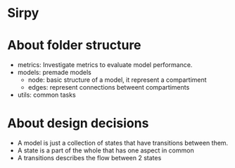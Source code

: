 # Sirpy

# About folder structure
- metrics: Investigate metrics to evaluate model performance.
- models: premade models
  -  node: basic structure of a model, it represent a compartiment
  -  edges: represent connections betweent compartiments
- utils: common tasks

# About design decisions

- A model is just a collection of states that have transitions between them.
- A state is a part of the whole that has one aspect in common
- A transitions describes the flow between 2 states
